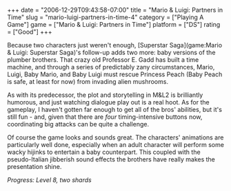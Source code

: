 +++
date = "2006-12-29T09:43:58-07:00"
title = "Mario & Luigi: Partners in Time"
slug = "mario-luigi-partners-in-time-4"
category = ["Playing A Game"]
game = ["Mario & Luigi: Partners in Time"]
platform = ["DS"]
rating = ["Good"]
+++

Because two characters just weren't enough, [Superstar Saga](game:Mario & Luigi: Superstar Saga)'s follow-up adds two more: baby versions of the plumber brothers.  That crazy old Professor E. Gadd has built a time machine, and through a series of predictably zany circumstances, Mario, Luigi, Baby Mario, and Baby Luigi must rescue Princess Peach (Baby Peach is safe, at least for now) from invading alien mushrooms.

As with its predecessor, the plot and storytelling in M&L2 is brilliantly humorous, and just watching dialogue play out is a real hoot.  As for the gameplay, I haven't gotten far enough to get all of the bros' abilities, but it's still fun - and, given that there are <i>four</i> timing-intensive buttons now, coordinating big attacks can be quite a challenge.

Of course the game looks and sounds great.  The characters' animations are particularly well done, especially when an adult character will perform some wacky hijinks to entertain a baby counterpart.  This coupled with the pseudo-Italian jibberish sound effects the brothers have really makes the presentation shine.

<i>Progress: Level 8, two shards</i>
